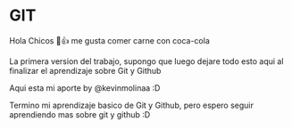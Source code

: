 # GIT
Hola Chicos 🙂👍 me gusta comer carne con coca-cola 

La primera version del trabajo, supongo que luego dejare todo esto aqui al finalizar el aprendizaje sobre Git y Github 

Aqui esta mi aporte by @kevinmolinaa :D

Termino mi aprendizaje basico de Git y Github, pero espero seguir aprendiendo mas sobre git y github :D